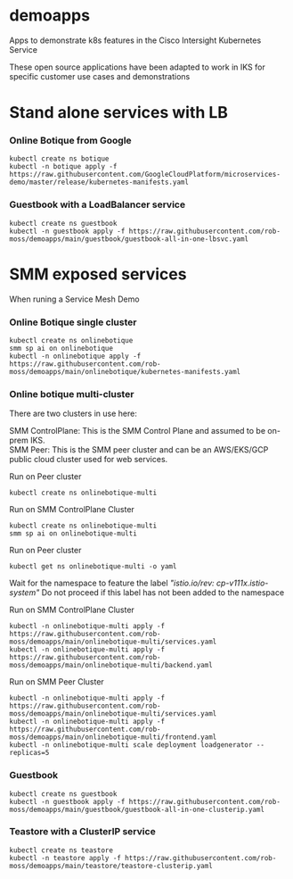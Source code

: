 # demoapps
Apps to demonstrate k8s features in the Cisco Intersight Kubernetes Service

These open source applications have been adapted to work in IKS for specific customer use cases and demonstrations


# Stand alone services with LB
### Online Botique from Google
```
kubectl create ns botique
kubectl -n botique apply -f https://raw.githubusercontent.com/GoogleCloudPlatform/microservices-demo/master/release/kubernetes-manifests.yaml
```


### Guestbook with a LoadBalancer service
```
kubectl create ns guestbook
kubectl -n guestbook apply -f https://raw.githubusercontent.com/rob-moss/demoapps/main/guestbook/guestbook-all-in-one-lbsvc.yaml
```


# SMM exposed services

When runing a Service Mesh Demo

### Online Botique single cluster
```
kubectl create ns onlinebotique
smm sp ai on onlinebotique
kubectl -n onlinebotique apply -f https://raw.githubusercontent.com/rob-moss/demoapps/main/onlinebotique/kubernetes-manifests.yaml
```

### Online botique multi-cluster

There are two clusters in use here:

SMM ControlPlane: This is the SMM Control Plane and assumed to be on-prem IKS.  
SMM Peer: This is the SMM peer cluster and can be an AWS/EKS/GCP public cloud cluster used for web services.  


Run on Peer cluster
```
kubectl create ns onlinebotique-multi
```

Run on SMM ControlPlane Cluster
```
kubectl create ns onlinebotique-multi
smm sp ai on onlinebotique-multi
```

Run on Peer cluster
```
kubectl get ns onlinebotique-multi -o yaml
```
Wait for the namespace to feature the label *"istio.io/rev: cp-v111x.istio-system"*
Do not proceed if this label has not been added to the namespace

Run on SMM ControlPlane Cluster
```
kubectl -n onlinebotique-multi apply -f https://raw.githubusercontent.com/rob-moss/demoapps/main/onlinebotique-multi/services.yaml
kubectl -n onlinebotique-multi apply -f https://raw.githubusercontent.com/rob-moss/demoapps/main/onlinebotique-multi/backend.yaml
```

Run on SMM Peer Cluster
```
kubectl -n onlinebotique-multi apply -f https://raw.githubusercontent.com/rob-moss/demoapps/main/onlinebotique-multi/services.yaml
kubectl -n onlinebotique-multi apply -f https://raw.githubusercontent.com/rob-moss/demoapps/main/onlinebotique-multi/frontend.yaml
kubectl -n onlinebotique-multi scale deployment loadgenerator --replicas=5
```

### Guestbook
```
kubectl create ns guestbook
kubectl -n guestbook apply -f https://raw.githubusercontent.com/rob-moss/demoapps/main/guestbook/guestbook-all-in-one-clusterip.yaml
```

### Teastore with a ClusterIP service
```
kubectl create ns teastore
kubectl -n teastore apply -f https://raw.githubusercontent.com/rob-moss/demoapps/main/teastore/teastore-clusterip.yaml
```

